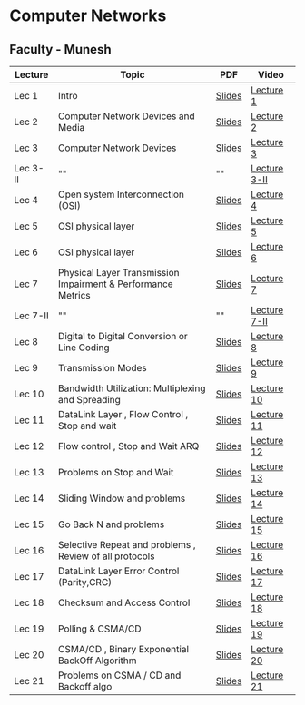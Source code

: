  # Computer Networks

 ## Faculty - Munesh 

|Lecture |Topic |PDF|Video|
|---|---|---|---|
|Lec 1  | Intro   |[Slides](https://drive.google.com/file/d/1jYADMqUI_L2_qc6oqIfBDk3kAfZFOlQr/view)|[Lecture 1](https://drive.google.com/file/d/1ot_QEq2oLC0xoXd7p24Dfvp0yF5tzyc4/view)|
|Lec 2 |  Computer Network Devices and Media  |[Slides](https://drive.google.com/file/d/19I0ZLhV410WhfUVEyKD5DrbklN0ddxUb/view)|[Lecture 2](https://drive.google.com/file/d/1hlFhHPS1o5ZayPivMo1zIG2ySUfUQMPn/view)|
|Lec 3  |Computer Network Devices    |[Slides](https://drive.google.com/file/d/1YMDuqfcEBg_1_y8iapo_gxterQ0YztZ1/view)|[Lecture 3](https://drive.google.com/file/d/1W6aHHR4Sr03K_SnE-9CPjnu82G-Kl1-y/view)|
|Lec 3- II| ""| "" |[Lecture 3-II](https://drive.google.com/file/d/1NNMLmifDdvho1pJ5nqYrBpW-rxq-iSPF/view)|
|Lec 4 | Open system Interconnection (OSI)   |[Slides](https://drive.google.com/file/d/1g9L4oKtIxoJFMLU2wYhASo4e5Un9lnXi/view)|[Lecture 4](https://drive.google.com/file/d/1SaBW5EbUYnfGIB_R336C1dWjdqAIoVDP/view)|
|Lec  5 | OSI physical layer   |[Slides](https://drive.google.com/file/d/1NGU8kdsjxjLHjxM_yCImKmJTE9K2Obwh/view)|[Lecture 5](https://drive.google.com/file/d/1DUid1nCbmifzT-l9PRPu0vaBs1u_CkYY/view)|
|Lec  6 | OSI physical layer   |[Slides](https://drive.google.com/file/d/1CRSxEcHD0_O15ZpYlzQV6hoA2Nihjjhh/view)|[Lecture 6](https://drive.google.com/file/d/10imkgTSWjKpCx4Qi_rMPxqhtd4bi5RI4/view)|
|Lec  7 |Physical Layer Transmission Impairment & Performance Metrics    |[Slides](https://drive.google.com/file/d/1asovMJX8bt20Gd9QHA2VnW6l3g-w3C5S/view)|[Lecture 7](https://drive.google.com/file/d/1uNoHUtK1r1cdG4F33hRhX0NOitTkh78_/view)|
|Lec  7-II | ""   |""|[Lecture 7-II](https://drive.google.com/file/d/1GUB-dYndUy468OOS_iC1BgyrhBQgOXEn/view)|
|Lec 8| Digital to Digital Conversion or Line Coding|[Slides](https://drive.google.com/file/d/1gkX7zMxwqlnxMFTp1kB6G5Akn1EINk0A/view)|[Lecture 8](https://drive.google.com/file/d/1NbLOsacNlcjusdtoKsEIr6z6c-MmD50M/view)|
|Lec  9 |  Transmission Modes  |[Slides](https://drive.google.com/file/d/1qVsWYchd0Neloyd5gtjmuEHgK_4qt4pq/view)|[Lecture 9](https://drive.google.com/file/d/1QfcQonxo2VGrhNBuZbbjd-iV-_zsZsGr/view)|
|Lec   10| Bandwidth Utilization: Multiplexing and Spreading   |[Slides](https://drive.google.com/file/d/1yEE5-bb5c1q2xvBnvy4FdoTijdC_Yb4f/view)|[Lecture 10](https://drive.google.com/file/d/1PQGmfl0jsmj4Hzm3n0YKxOWqYTMYe3XK/view)|
|Lec  11 | DataLink Layer , Flow Control , Stop and wait  |[Slides](https://drive.google.com/file/d/1QUjVu77oHZ4063_hUJT0gEwfNOCpqV4P/view)|[Lecture 11](https://drive.google.com/file/d/1HXPrLO44cNwB9FvWRvndOqKa_1rnETw5/view)|
|Lec 12  | Flow control , Stop and Wait ARQ   |[Slides](https://drive.google.com/file/d/1dQqpwHncmK2lQsToBozimG2jFp4FeEm6/view)|[Lecture 12](https://drive.google.com/file/d/1fbxyUHF12T0rKQMYKC-F-1vEhkR9oINR/view)|
|Lec   13| Problems on Stop and Wait   |[Slides](https://drive.google.com/file/d/1ToYpD7qS_4fmTgUEd7AMNm8YP0V_4KAv/view)|[Lecture 13](https://drive.google.com/file/d/1EGaP--BkOLhoM_0EKXWEE4w-7h7GTvIN/view)|
|Lec  14 |  Sliding Window and problems  |[Slides](https://drive.google.com/file/d/1ThrhHnTrsNrLJTvh9MCnwojZ-dMyzZJ1/view)|[Lecture 14](https://drive.google.com/file/d/1VX0t_geUspBaP7uoF-BYBUIXwS6NgCpB/view)|
|Lec  15 | Go Back N and problems   |[Slides](https://drive.google.com/file/d/1FXT-O-UcjFXEQERQoNAclwtfhlJgJCvv/view)|[Lecture 15](https://drive.google.com/file/d/16C9GSOiJT0dB7lcNxds5T-WzgSf3cxNe/view)|
|Lec  16 | Selective Repeat and problems , Review of all protocols   |[Slides](https://drive.google.com/file/d/1kVCBZq0ZU3gKB0Bgcf9PhUiWdjOjX0gs/view)|[Lecture 16](https://drive.google.com/file/d/1wq4II8LgtOkdwGyruMRXAQ20UmvxPTP9/view)|
|Lec   17|DataLink Layer Error Control (Parity,CRC)    |[Slides](https://drive.google.com/file/d/1XRkpEuQN2DlKuUlv0wiKOSBlMQcuvPuH/view)|[Lecture 17](https://drive.google.com/file/d/1GPN1Wtbk5HvZIehPQ-BA5Kh7GTOtHsX4/view)|
|Lec  18 |Checksum and Access Control|[Slides](https://drive.google.com/file/d/1gDJhybFj-PHkw09F2bhcrhtL9FR90uzA/view)|[Lecture 18](https://drive.google.com/file/d/18s1LB6Gwc4nG99tJ8f9XdSWvdFNo7dZZ/view)|
|Lec  19 |  Polling & CSMA/CD    |[Slides](https://drive.google.com/file/d/1aIW3HgrquiOjEf3wg6A-O5DQxjrBr1zj/view)|[Lecture 19](https://drive.google.com/file/d/1kL6aSDcbMwob9N6DKnp_QdTzS5nQ2xwS/view)|
|Lec  20|CSMA/CD , Binary Exponential BackOff Algorithm  |[Slides](https://drive.google.com/file/d/10n7zPhzY0RaAn6IULP3QPeNLJEaHjnl1/view)|[Lecture 20](https://drive.google.com/file/d/1IktSh5iaSDPnJS6fzg4P_tLSyTClCnCx/view)|
|Lec  21| Problems on CSMA / CD and Backoff algo|[Slides](https://drive.google.com/file/d/1372XAxOA-39HJ0l2Xz5A-n6dUzNAqe5O/view)|[Lecture 21](https://drive.google.com/file/d/1hXHJxT8FpoAFDGfB2MUsV05R1m2DL6Ji/view)|
<!--
|Lec 22|    |[Slides]() |[Lecture 22]|
|Lec 23|    |[Slides]() |[Lecture 23]|
|  |    |[Slides]() |[Lecture 24]|
-->